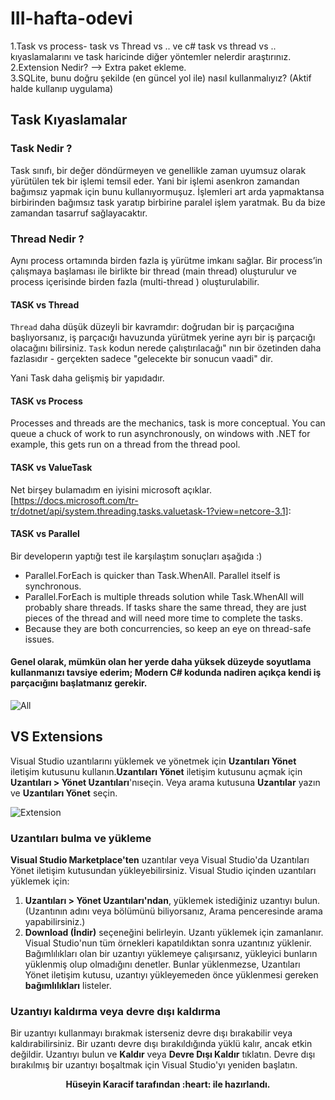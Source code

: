 # III-hafta-odevi


1.Task vs process- task vs Thread vs .. ve c# task vs thread vs .. kıyaslamalarını ve task haricinde diğer yöntemler nelerdir araştırınız.
2.Extension Nedir? --> Extra paket ekleme. <br/>
3.SQLite, bunu doğru şekilde (en güncel yol ile) nasıl kullanmalıyız? (Aktif halde kullanıp uygulama)



## Task Kıyaslamalar

### Task Nedir ?

Task sınıfı, bir değer döndürmeyen ve genellikle zaman uyumsuz olarak yürütülen tek bir işlemi temsil eder. Yani bir işlemi asenkron zamandan bağımsız yapmak için bunu kullanıyormuşuz.
İşlemleri art arda yapmaktansa birbirinden bağımsız task yaratıp birbirine paralel işlem yaratmak. Bu da bize zamandan tasarruf sağlayacaktır.

### Thread Nedir ?

Aynı process ortamında birden fazla iş yürütme imkanı sağlar. Bir process’in çalışmaya başlaması ile birlikte bir thread (main thread) oluşturulur ve process içerisinde birden fazla (multi-thread ) oluşturulabilir. 

#### TASK vs Thread
`Thread` daha düşük düzeyli bir kavramdır: doğrudan bir iş parçacığına başlıyorsanız, iş parçacığı havuzunda yürütmek yerine ayrı bir iş parçacığı olacağını bilirsiniz.
`Task` kodun nerede çalıştırılacağı" nın bir özetinden daha fazlasıdır - gerçekten sadece "gelecekte bir sonucun vaadi" dir.

Yani Task daha gelişmiş bir yapıdadır.

#### TASK vs Process

Processes and threads are the mechanics, task is more conceptual. You can queue a chuck of work to run asynchronously, on windows with .NET for example, this gets run on a thread from the thread pool.

#### TASK vs ValueTask

Net birşey bulamadım en iyisini microsoft açıklar.
[https://docs.microsoft.com/tr-tr/dotnet/api/system.threading.tasks.valuetask-1?view=netcore-3.1]: 

#### TASK vs Parallel

Bir developerın yaptığı test ile karşılaştım sonuçları aşağıda :)
- Parallel.ForEach is quicker than Task.WhenAll. Parallel itself is synchronous.
- Parallel.ForEach is multiple threads solution while Task.WhenAll will probably share threads. If tasks share the same thread, they are just pieces of the thread and will need more time to complete the tasks.
- Because they are both concurrencies, so keep an eye on thread-safe issues.

#### Genel olarak, mümkün olan her yerde daha yüksek düzeyde soyutlama kullanmanızı tavsiye ederim; Modern C# kodunda nadiren açıkça kendi iş parçacığını başlatmanız gerekir.
![All](https://neharustagiblog.files.wordpress.com/2014/09/blog4.png)

## VS Extensions
Visual Studio uzantılarını yüklemek ve yönetmek için **Uzantıları Yönet** iletişim kutusunu kullanın.**Uzantıları Yönet** iletişim kutusunu açmak için **Uzantıları > Yönet Uzantıları**'nıseçin. Veya arama kutusuna **Uzantılar** yazın ve **Uzantıları Yönet** seçin.

![Extension](https://docs.microsoft.com/tr-tr/visualstudio/ide/media/finding-using-visual-studio-extensions/extensions-and-updates.png?view=vs-2019)

### Uzantıları bulma ve yükleme
**Visual Studio Marketplace'ten** uzantılar veya Visual Studio'da Uzantıları Yönet iletişim kutusundan yükleyebilirsiniz.
Visual Studio içinden uzantıları yüklemek için:
1. **Uzantıları > Yönet Uzantıları'ndan**, yüklemek istediğiniz uzantıyı bulun. (Uzantının adını veya bölümünü biliyorsanız, Arama penceresinde arama yapabilirsiniz.)
2. **Download (İndir)** seçeneğini belirleyin.
Uzantı yüklemek için zamanlanır. Visual Studio'nun tüm örnekleri kapatıldıktan sonra uzantınız yüklenir.
Bağımlılıkları olan bir uzantıyı yüklemeye çalışırsanız, yükleyici bunların yüklenmiş olup olmadığını denetler. Bunlar yüklenmezse, Uzantıları Yönet iletişim kutusu, uzantıyı yükleyemeden önce yüklenmesi gereken **bağımlılıkları** listeler.

### Uzantıyı kaldırma veya devre dışı kaldırma
Bir uzantıyı kullanmayı bırakmak isterseniz devre dışı bırakabilir veya kaldırabilirsiniz. Bir uzantı devre dışı bırakıldığında yüklü kalır, ancak etkin değildir. Uzantıyı bulun ve **Kaldır** veya **Devre Dışı Kaldır** tıklatın. Devre dışı bırakılmış bir uzantıyı boşaltmak için Visual Studio'yı yeniden başlatın.
<p align="center"><strong>Hüseyin Karacif tarafından :heart: ile hazırlandı.</strong></p>
